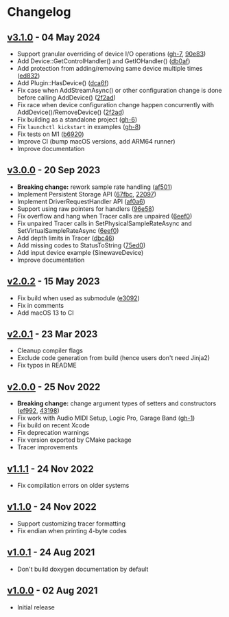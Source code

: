 # Changelog

## [v3.1.0][v3.1.0] - 04 May 2024

* Support granular overriding of device I/O operations ([gh-7][gh-7], [90e83][90e83])
* Add Device::GetControlHandler() and GetIOHandler() ([db0af][db0af])
* Add protection from adding/removing same device multiple times ([ed832][ed832])
* Add Plugin::HasDevice() ([dca6f][dca6f])
* Fix case when AddStreamAsync() or other configuration change is done before calling AddDevice() ([2f2ad][2f2ad])
* Fix race when device configuration change happen concurrently with AddDevice()/RemoveDevice() ([2f2ad][2f2ad])
* Fix building as a standalone project ([gh-6][gh-6])
* Fix `launchctl kickstart` in examples ([gh-8][gh-8])
* Fix tests on M1 ([b6920][b6920])
* Improve CI (bump macOS versions, add ARM64 runner)
* Improve documentation

[v3.1.0]: https://github.com/gavv/libASPL/releases/tag/v3.1.0

[gh-6]: https://github.com/gavv/libASPL/pull/6
[gh-7]: https://github.com/gavv/libASPL/issues/7
[gh-8]: https://github.com/gavv/libASPL/issues/8

[b6920]: https://github.com/gavv/libASPL/commit/b6920f3e49f061d94c98d632f3f8f21f0a20adc5
[db0af]: https://github.com/gavv/libASPL/commit/db0afc8ecc9c983e460621bd2f2cda145bf9050c
[90e83]: https://github.com/gavv/libASPL/commit/90e83424fd1174ef62e342726938b91520390db4
[2f2ad]: https://github.com/gavv/libASPL/commit/2f2ad68cabd0438281397e6cb02aa0ec247dc071
[ed832]: https://github.com/gavv/libASPL/commit/ed8328d8cdcae25ef85c72a233fe9e2f45fed333
[dca6f]: https://github.com/gavv/libASPL/commit/dca6f729bded554bdfd1a2071383054d10e90c81

## [v3.0.0][v3.0.0] - 20 Sep 2023

* **Breaking change:** rework sample rate handling ([af501][af501])
* Implement Persistent Storage API ([67fbc][67fbc], [22097][22097])
* Implement DriverRequestHandler API ([af0a6][af0a6])
* Support using raw pointers for handlers ([96e58][96e58])
* Fix overflow and hang when Tracer calls are unpaired ([6eef0][6eef0])
* Fix unpaired Tracer calls in SetPhysicalSampleRateAsync and SetVirtualSampleRateAsync ([6eef0][6eef0])
* Add depth limits in Tracer ([dbc46][dbc46])
* Add missing codes to StatusToString ([75ed0][75ed0])
* Add input device example (SinewaveDevice)
* Improve documentation

[v3.0.0]: https://github.com/gavv/libASPL/releases/tag/v3.0.0

[af501]: https://github.com/gavv/libASPL/commit/af501ee92670b07e3b5796e702dc7a943f1a8b14
[67fbc]: https://github.com/gavv/libASPL/commit/67fbc7033c6d26bd5a7ea647dde40875a13ce468
[22097]: https://github.com/gavv/libASPL/commit/22097e0d57c583a4511f6365b8a9869953f79dfe
[af0a6]: https://github.com/gavv/libASPL/commit/af0a62e7a29cbb42d675793c8d2ae48239ac6696
[96e58]: https://github.com/gavv/libASPL/commit/96e5808d40f36c4cd76bcbc5581cbe39663da15c
[6eef0]: https://github.com/gavv/libASPL/commit/6eef024d98b3125743614281cc9cb0df85305b0f
[dbc46]: https://github.com/gavv/libASPL/commit/dbc462b3e21254f2c1e4414ec69ebe8475f71c26
[75ed0]: https://github.com/gavv/libASPL/commit/75ed0eabfdd3256ebe2c5c51252346b78d6fb468

## [v2.0.2][v2.0.2] - 15 May 2023

* Fix build when used as submodule ([e3092][e3092])
* Fix in comments
* Add macOS 13 to CI

[v2.0.2]: https://github.com/gavv/libASPL/releases/tag/v2.0.2

[e3092]: https://github.com/gavv/libASPL/commit/e3092677b13614b8eafe5f93fe7f072feb4eff4d

## [v2.0.1][v2.0.1] - 23 Mar 2023

* Cleanup compiler flags
* Exclude code generation from build (hence users don't need Jinja2)
* Fix typos in README

[v2.0.1]: https://github.com/gavv/libASPL/releases/tag/v2.0.1

## [v2.0.0][v2.0.0] - 25 Nov 2022

* **Breaking change:** change argument types of setters and constructors ([ef992][ef992], [43198][43198])
* Fix work with Audio MIDI Setup, Logic Pro, Garage Band ([gh-1][gh-1])
* Fix build on recent Xcode
* Fix deprecation warnings
* Fix version exported by CMake package
* Tracer improvements

[v2.0.0]: https://github.com/gavv/libASPL/releases/tag/v2.0.0

[gh-1]: https://github.com/gavv/libASPL/issues/1

[ef992]: https://github.com/gavv/libASPL/commit/ef992e8bb4d6986e3b91b47b94d0aab2dd5e07ac
[43198]: https://github.com/gavv/libASPL/commit/4319814f5e55c20c300f6888d16b9e78d9066cbb

## [v1.1.1][v1.1.0] - 24 Nov 2022

* Fix compilation errors on older systems

[v1.1.1]: https://github.com/gavv/libASPL/releases/tag/v1.1.1

## [v1.1.0][v1.1.0] - 24 Nov 2022

* Support customizing tracer formatting
* Fix endian when printing 4-byte codes

[v1.1.0]: https://github.com/gavv/libASPL/releases/tag/v1.1.0

## [v1.0.1][v1.0.1] - 24 Aug 2021

* Don't build doxygen documentation by default

[v1.0.1]: https://github.com/gavv/libASPL/releases/tag/v1.0.1

## [v1.0.0][v1.0.0] - 02 Aug 2021

* Initial release

[v1.0.0]: https://github.com/gavv/libASPL/releases/tag/v1.0.0
